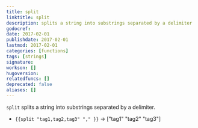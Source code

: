 ```yaml
---
title: split
linktitle: split
description: splits a string into substrings separated by a delimiter
godocref:
date: 2017-02-01
publishdate: 2017-02-01
lastmod: 2017-02-01
categories: [functions]
tags: [strings]
signature:
workson: []
hugoversion:
relatedfuncs: []
deprecated: false
aliases: []
---
```


`split` splits a string into substrings separated by a delimiter.

* `{{split "tag1,tag2,tag3" "," }}` → ["tag1" "tag2" "tag3"]


